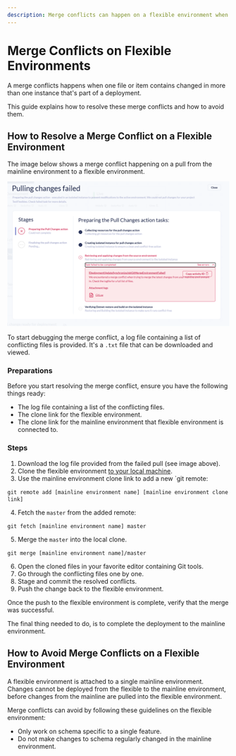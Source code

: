 ```yaml
---
description: Merge conflicts can happen on a flexible environment when the same schema has been changed in both the source and target environment.
---
```


# Merge Conflicts on Flexible Environments

A merge conflicts happens when one file or item contains changed in more than one instance that's part of a deployment.

This guide explains how to resolve these merge conflicts and how to avoid them.

## How to Resolve a Merge Conflict on a Flexible Environment

The image below shows a merge conflict happening on a pull from the mainline environment to a flexible environment.

![Pulling changes from the mainline environment failed](images/pulling-failed.png)

To start debugging the merge conflict, a log file containing a list of conflicting files is provided. It's a `.txt` file that can be downloaded and viewed.

### Preparations

Before you start resolving the merge conflict, ensure you have the following things ready:

* The log file containing a list of the conflicting files.
* The clone link for the flexible environment.
* The clone link for the mainline environment that flexible environment is connected to.

### Steps

1. Download the log file provided from the failed pull (see image above).
2. Clone the flexible environment [to your local machine](../../set-up/working-locally.md).
3. Use the mainline environment clone link to add a new `git remote:

```git
git remote add [mainline environment name] [mainline environment clone link]
```

4. Fetch the `master` from the added remote:

```git
git fetch [mainline environment name] master
```

5. Merge the `master` into the local clone.

```
git merge [mainline environment name]/master
```

6. Open the cloned files in your favorite editor containing Git tools.
7. Go through the conflicting files one by one.
8. Stage and commit the resolved conflicts.
9. Push the change back to the flexible environment.

Once the push to the flexible environment is complete, verify that the merge was successful.

The final thing needed to do, is to complete the deployment to the mainline environment.

## How to Avoid Merge Conflicts on a Flexible Environment

A flexible environment is attached to a single mainline environment. Changes cannot be deployed from the flexible to the mainline environment, before changes from the mainline are pulled into the flexible environment.

Merge conflicts can avoid by following these guidelines on the flexible environment:

* Only work on schema specific to a single feature.
* Do not make changes to schema regularly changed in the mainline environment.
